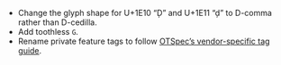 * Change the glyph shape for U+1E10 “Ḑ” and U+1E11 “ḑ” to D-comma rather than D-cedilla.
* Add toothless `G`.
* Rename private feature tags to follow [OTSpec’s vendor-specific tag guide](https://docs.microsoft.com/en-us/typography/opentype/spec/featuretags).
